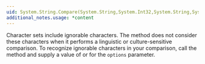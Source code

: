 ```yaml
---
uid: System.String.Compare(System.String,System.Int32,System.String,System.Int32,System.Int32,System.Boolean,System.Globalization.CultureInfo)
additional_notes.usage: *content
---
```


<p>Character sets include ignorable characters. The <xref href="System.String.Compare(System.String,System.Int32,System.String,System.Int32,System.Int32,System.Boolean,System.Globalization.CultureInfo)"></xref> method does not consider these characters when it performs a linguistic or culture-sensitive comparison. To recognize ignorable characters in your comparison, call the <xref href="System.String.Compare(System.String,System.Int32,System.String,System.Int32,System.Int32,System.Globalization.CultureInfo,System.Globalization.CompareOptions)"></xref> method and supply a value of <xref href="System.Globalization.CompareOptions.Ordinal"></xref> or <xref href="System.Globalization.CompareOptions.OrdinalIgnoreCase"></xref> for the <code>options</code> parameter.</p>


